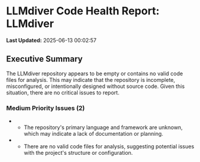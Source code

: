 # LLMdiver Code Health Report: LLMdiver
**Last Updated:** 2025-06-13 00:02:57

## Executive Summary
The LLMdiver repository appears to be empty or contains no valid code files for analysis. This may indicate that the repository is incomplete, misconfigured, or intentionally designed without source code. Given this situation, there are no critical issues to report.

### Medium Priority Issues (2)
- - The repository's primary language and framework are unknown, which may indicate a lack of documentation or planning.
- - There are no valid code files for analysis, suggesting potential issues with the project's structure or configuration.

